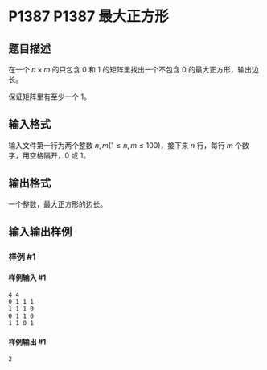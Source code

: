 # P1387 P1387 最大正方形

## 题目描述

在一个 $n\times m$ 的只包含 $0$ 和 $1$ 的矩阵里找出一个不包含 $0$ 的最大正方形，输出边长。

保证矩阵里有至少一个 $1$。

## 输入格式

输入文件第一行为两个整数 $n,m(1\leq n,m\leq 100)$，接下来 $n$ 行，每行 $m$ 个数字，用空格隔开，$0$ 或 $1$。

## 输出格式

一个整数，最大正方形的边长。

## 输入输出样例

### 样例 #1

#### 样例输入 #1

```
4 4
0 1 1 1
1 1 1 0
0 1 1 0
1 1 0 1
```

#### 样例输出 #1

```
2
```
